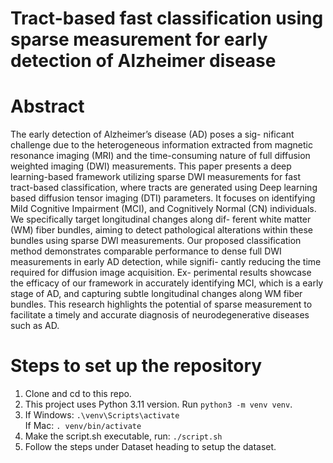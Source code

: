 # Tract-based fast classification using sparse measurement for early detection of Alzheimer disease

# Abstract
The early detection of Alzheimer’s disease (AD) poses a sig- nificant challenge due to the heterogeneous information extracted from magnetic resonance imaging (MRI) and the time-consuming nature of full diffusion weighted imaging (DWI) measurements. This paper presents a deep learning-based framework utilizing sparse DWI measurements for fast tract-based classification, where tracts are generated using Deep learning based diffusion tensor imaging (DTI) parameters. It focuses on identifying Mild Cognitive Impairment (MCI), and Cognitively Normal (CN) individuals. We specifically target longitudinal changes along dif- ferent white matter (WM) fiber bundles, aiming to detect pathological alterations within these bundles using sparse DWI measurements. Our proposed classification method demonstrates comparable performance to dense full DWI measurements in early AD detection, while signifi- cantly reducing the time required for diffusion image acquisition. Ex- perimental results showcase the efficacy of our framework in accurately identifying MCI, which is a early stage of AD, and capturing subtle longitudinal changes along WM fiber bundles. This research highlights the potential of sparse measurement to facilitate a timely and accurate diagnosis of neurodegenerative diseases such as AD.

# Steps to set up the repository

1. Clone and cd to this repo.
2. This project uses Python 3.11 version. Run `python3 -m venv venv`.
3. If Windows:
     `.\venv\Scripts\activate`
   <br/>
   If Mac:
     `. venv/bin/activate`
5. Make the script.sh executable, run: `./script.sh`
6. Follow the steps under Dataset heading to setup the dataset.


